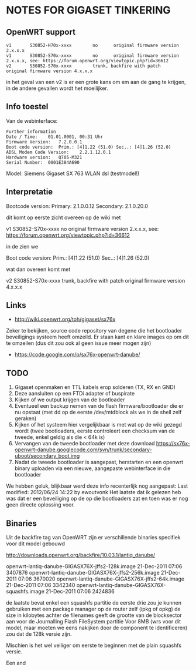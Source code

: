 NOTES FOR GIGASET TINKERING
===========================

OpenWRT support
---------------

    v1       S30852-H70x-xxxx        no      original firmware version 2.x.x.x
    v1       S30852-S70x-xxxx        no      original firmware version 2.x.x.x, see: https://forum.openwrt.org/viewtopic.php?id=36612
    v2       S30852-S70x-xxxx        trunk, backfire with patch      original firmware version 4.x.x.x

in het geval van een v2 is er een grote kans om em aan de gang te
krijgen, in de andere gevallen wordt het moeilijker.

Info toestel
------------

Van de webinterface:

    Further information
    Date / Time:    01.01.0001, 00:31 Uhr
    Firmware Version:   7.2.0.0.1
    Boot code version:  Prim.: [4]1.22 (51.0) Sec..: [4]1.26 (52.0)
    ADSL Modem Code Version:    2.2.1.12.0.1
    Hardware version:   Q705-M321
    Serial Number:  0001E384A690
    
Model: Siemens Gigaset SX 763 WLAN dsl (testmodel!)

Interpretatie
-------------

Bootcode version:            Primary: 2.1.0.0.12     Secondary: 2.1.0.20.0

dit komt op eerste zicht overeen op de wiki met

   v1       S30852-S70x-xxxx        no      original firmware version 2.x.x.x, see: https://forum.openwrt.org/viewtopic.php?id=36612

in de zien we

Boot code version:  Prim.: [4]1.22 (51.0) Sec..: [4]1.26 (52.0)

wat dan overeen komt met

  v2       S30852-S70x-xxxx        trunk, backfire with patch      original firmware version 4.x.x.x

Links
-----

* http://wiki.openwrt.org/toh/gigaset/sx76x

Zeker te bekijken, source code repository van degene die het bootloader beveiligings systeem heeft omzeild.
Er staan kant en klare images op om dit te omzeilen (dus dit zou ook al geen issue meer mogen zijn)

* https://code.google.com/p/sx76x-openwrt-danube/

TODO
----
1. Gigaset openmaken en TTL kabels erop solderen (TX, RX en GND)
2. Deze aansluiten op een FTDi adapter of buspirate
3. Kijken of we output krijgen van de bootloader
4. Eventueel een backup nemen van de flash firmware/bootloader die er nu opstaat (met dd op de eerste /dev/mtdblock als we in de shell zelf geraken)
5. Kijken of het systeem hier vergelijkbaar is met wat op de wiki gezegd wordt (twee bootloaders, eerste controleert een checksum van de tweede, enkel geldig als die < 64k is)
6. Vervangen van de tweede bootloader met deze download https://sx76x-openwrt-danube.googlecode.com/svn/trunk/secondary-uboot/secondary_boot.img
7. Nadat de tweede bootloader is aangepast, herstarten en een openwrt binary uploaden via een nieuwe, aangepaste webinterface in die bootloader 

We hebben geluk, blijkbaar werd deze info recenterlijk nog aangepast: Last modified: 2012/06/24 14:22 by ewoutvonk
Het laatste dat ik gelezen heb was dat er een beveiliging op de op die bootloaders zat en toen was er nog geen directe oplossing voor.

Binaries
--------
Uit de backfire tag van OpenWRT zijn er verschillende binaries specifiek voor dit model gebouwd

http://downloads.openwrt.org/backfire/10.03.1/lantiq_danube/

openwrt-lantiq-danube-GIGASX76X-jffs2-128k.image   21-Dec-2011 07:06             3407876
openwrt-lantiq-danube-GIGASX76X-jffs2-256k.image   21-Dec-2011 07:06             3670020
openwrt-lantiq-danube-GIGASX76X-jffs2-64k.image    21-Dec-2011 07:06             3342340
openwrt-lantiq-danube-GIGASX76X-squashfs.image     21-Dec-2011 07:06             2424836

de laatste bevat enkel een squashfs partitie
de eerste drie zou je kunnen gebruiken met een package manager op de router zelf (ipkg of opkg)
de size in kilobytes achter de filenames geeft de grootte van de blocksector aan voor de Journalling Flash FileSystem partitie
Voor 8MB (wrs voor dit model, maar moeten we eens nakijken door de component te identificeren) zou dat de 128k versie zijn.

Mischien is het wel veiliger om eerste te beginnen met de plain squashfs versie.

Een and
